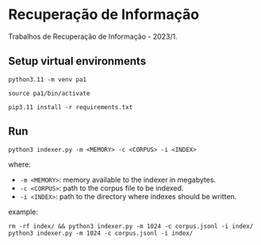# Recuperação de Informação
Trabalhos de Recuperação de Informação - 2023/1.

## Setup virtual environments
```
python3.11 -m venv pa1 

source pa1/bin/activate

pip3.11 install -r requirements.txt
```

## Run
```
python3 indexer.py -m <MEMORY> -c <CORPUS> -i <INDEX>
```
where:
* `-m <MEMORY>`: memory available to the indexer in megabytes.
* `-c <CORPUS>`: path to the corpus file to be indexed.
* `-i <INDEX>`: path to the directory where indexes should be written.

example:
```
rm -rf index/ && python3 indexer.py -m 1024 -c corpus.jsonl -i index/
python3 indexer.py -m 1024 -c corpus.jsonl -i index/
```
